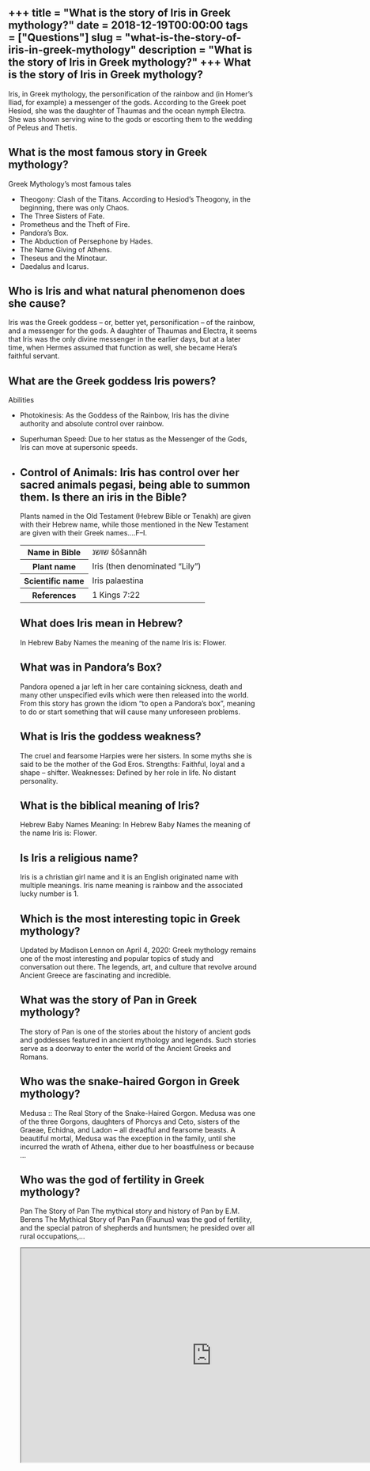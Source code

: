 +++
title = "What is the story of Iris in Greek mythology?"
date = 2018-12-19T00:00:00
tags = ["Questions"]
slug = "what-is-the-story-of-iris-in-greek-mythology"
description = "What is the story of Iris in Greek mythology?"
+++
What is the story of Iris in Greek mythology?
---------------------------------------------

Iris, in Greek mythology, the personification of the rainbow and (in Homer’s Iliad, for example) a messenger of the gods. According to the Greek poet Hesiod, she was the daughter of Thaumas and the ocean nymph Electra. She was shown serving wine to the gods or escorting them to the wedding of Peleus and Thetis.

What is the most famous story in Greek mythology?
-------------------------------------------------

Greek Mythology’s most famous tales

- Theogony: Clash of the Titans. According to Hesiod’s Theogony, in the beginning, there was only Chaos.
- Τhe Three Sisters of Fate.
- Prometheus and the Theft of Fire.
- Pandora’s Box.
- The Abduction of Persephone by Hades.
- The Name Giving of Athens.
- Theseus and the Minotaur.
- Daedalus and Icarus.

Who is Iris and what natural phenomenon does she cause?
-------------------------------------------------------

Iris was the Greek goddess – or, better yet, personification – of the rainbow, and a messenger for the gods. A daughter of Thaumas and Electra, it seems that Iris was the only divine messenger in the earlier days, but at a later time, when Hermes assumed that function as well, she became Hera’s faithful servant.

What are the Greek goddess Iris powers?
---------------------------------------

Abilities

- Photokinesis: As the Goddess of the Rainbow, Iris has the divine authority and absolute control over rainbow.
- Superhuman Speed: Due to her status as the Messenger of the Gods, Iris can move at supersonic speeds.
- Control of Animals: Iris has control over her sacred animals pegasi, being able to summon them. Is there an iris in the Bible?
    ------------------------------
    
    Plants named in the Old Testament (Hebrew Bible or Tenakh) are given with their Hebrew name, while those mentioned in the New Testament are given with their Greek names….F–I.
    
    <table><tr><th>Name in Bible</th><td>שושנ‎ šōšannāh</td></tr><tr><th>Plant name</th><td>Iris (then denominated “Lily”)</td></tr><tr><th>Scientific name</th><td>Iris palaestina</td></tr><tr><th>References</th><td>1 Kings 7:22</td></tr></table>
    
    What does Iris mean in Hebrew?
    ------------------------------
    
    In Hebrew Baby Names the meaning of the name Iris is: Flower.
    
    What was in Pandora’s Box?
    --------------------------
    
    Pandora opened a jar left in her care containing sickness, death and many other unspecified evils which were then released into the world. From this story has grown the idiom “to open a Pandora’s box”, meaning to do or start something that will cause many unforeseen problems.
    
    What is Iris the goddess weakness?
    ----------------------------------
    
    The cruel and fearsome Harpies were her sisters. In some myths she is said to be the mother of the God Eros. Strengths: Faithful, loyal and a shape – shifter. Weaknesses: Defined by her role in life. No distant personality.
    
    What is the biblical meaning of Iris?
    -------------------------------------
    
    Hebrew Baby Names Meaning: In Hebrew Baby Names the meaning of the name Iris is: Flower.
    
    Is Iris a religious name?
    -------------------------
    
    Iris is a christian girl name and it is an English originated name with multiple meanings. Iris name meaning is rainbow and the associated lucky number is 1.
    
    Which is the most interesting topic in Greek mythology?
    -------------------------------------------------------
    
    Updated by Madison Lennon on April 4, 2020: Greek mythology remains one of the most interesting and popular topics of study and conversation out there. The legends, art, and culture that revolve around Ancient Greece are fascinating and incredible.
    
    What was the story of Pan in Greek mythology?
    ---------------------------------------------
    
    The story of Pan is one of the stories about the history of ancient gods and goddesses featured in ancient mythology and legends. Such stories serve as a doorway to enter the world of the Ancient Greeks and Romans.
    
    Who was the snake-haired Gorgon in Greek mythology?
    ---------------------------------------------------
    
    Medusa :: The Real Story of the Snake-Haired Gorgon. Medusa was one of the three Gorgons, daughters of Phorcys and Ceto, sisters of the Graeae, Echidna, and Ladon – all dreadful and fearsome beasts. A beautiful mortal, Medusa was the exception in the family, until she incurred the wrath of Athena, either due to her boastfulness or because …
    
    Who was the god of fertility in Greek mythology?
    ------------------------------------------------
    
    Pan The Story of Pan The mythical story and history of Pan by E.M. Berens The Mythical Story of Pan Pan (Faunus) was the god of fertility, and the special patron of shepherds and huntsmen; he presided over all rural occupations,…
    
    <iframe allow="accelerometer; autoplay; clipboard-write; encrypted-media; gyroscope; picture-in-picture" allowfullscreen="" class="__youtube_prefs__  epyt-is-override  no-lazyload" data-no-lazy="1" data-origheight="433" data-origwidth="770" data-skipgform_ajax_framebjll="" height="433" id="_ytid_29901" loading="lazy" src="https://www.youtube.com/embed/Th3FooXJcXc?enablejsapi=1&autoplay=0&cc_load_policy=0&cc_lang_pref=&iv_load_policy=1&loop=0&modestbranding=0&rel=1&fs=1&playsinline=0&autohide=2&theme=dark&color=red&controls=1&" title="YouTube player" width="770"></iframe>
